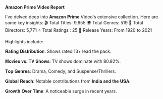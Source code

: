 ****Amazon Prime Video Report****



I've delved deep into 𝐀𝐦𝐚𝐳𝐨𝐧 𝐏𝐫𝐢𝐦𝐞 Video's extensive collection. Here are some key insights:
🎬 Total Titles: 9,655
🌍 Total Genres: 519
🎥 Total Directors: 5,771
⭐ Total Ratings : 25
📅 Release Years: From 1920 to 2021

Highlights include:

𝐑𝐚𝐭𝐢𝐧𝐠 𝐃𝐢𝐬𝐭𝐫𝐢𝐛𝐮𝐭𝐢𝐨𝐧: Shows rated 13+ lead the pack.

𝐌𝐨𝐯𝐢𝐞𝐬 𝐯𝐬. 𝐓𝐕 𝐒𝐡𝐨𝐰𝐬: TV shows dominate with 80.82%.

𝐓𝐨𝐩 𝐆𝐞𝐧𝐫𝐞𝐬: Drama, Comedy, and Suspense/Thrillers.

𝐆𝐥𝐨𝐛𝐚𝐥 𝐑𝐞𝐚𝐜𝐡: Notable contributions from 𝐈𝐧𝐝𝐢𝐚 𝐚𝐧𝐝 𝐭𝐡𝐞 𝐔𝐒𝐀.

𝐆𝐫𝐨𝐰𝐭𝐡 𝐎𝐯𝐞𝐫 𝐓𝐢𝐦𝐞: A noticeable surge in recent years.
